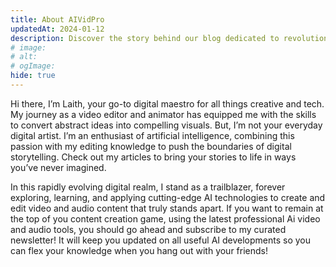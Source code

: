 ```yaml
---
title: About AIVidPro
updatedAt: 2024-01-12
description: Discover the story behind our blog dedicated to revolutionizing content creation with AI.
# image:
# alt:
# ogImage:
hide: true
---
```



Hi there, I’m Laith, your go-to digital maestro for all things creative and tech. My journey as a video editor and animator has equipped me with the skills to convert abstract ideas into compelling visuals. But, I’m not your everyday digital artist. I’m an enthusiast of artificial intelligence, combining this passion with my editing knowledge to push the boundaries of digital storytelling. Check out my articles to bring your stories to life in ways you’ve never imagined.

In this rapidly evolving digital realm, I stand as a trailblazer, forever exploring, learning, and applying cutting-edge AI technologies to create and edit video and audio content that truly stands apart. If you want to remain at the top of you content creation game, using the latest professional Ai video and audio tools, you should go ahead and subscribe to my curated newsletter! It will keep you updated on all useful AI developments so you can flex your knowledge when you hang out with your friends!